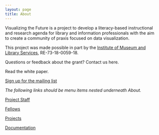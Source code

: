 ```yaml
---
layout: page
title: About
---
```


Visualizing the Future is a project to develop a literacy-based instructional and research agenda for library and information professionals with the aim to create a community of praxis focused on data visualization. 

This project was made possible in part by the [Institute of Museum and Library Services](https://www.imls.gov/), RE-73-18-0059-18.

Questions or feedback about the grant? Contact us here.

Read the white paper.

[Sign up for the mailing list](http://eepurl.com/gzlFyH)


*The following links should be menu items nested underneath About.*

[Project Staff](/staff)

[Fellows](/fellows)

[Projects](/projects)

[Documentation](/documentation)
